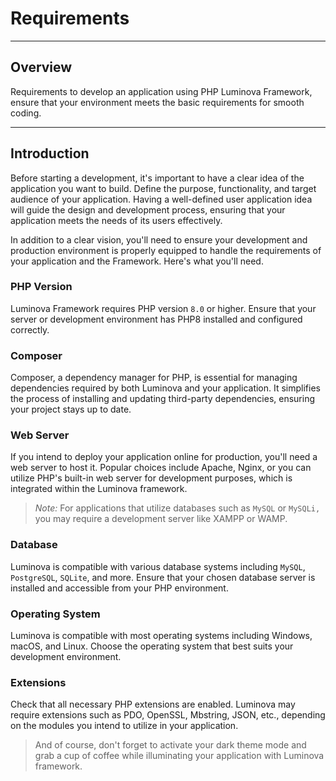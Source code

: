 # Requirements

***

## Overview

Requirements to develop an application using PHP Luminova Framework, ensure that your environment meets the basic requirements for smooth coding.

***

## Introduction

Before starting a development, it's important to have a clear idea of the application you want to build. Define the purpose, functionality, and target audience of your application. Having a well-defined user application idea will guide the design and development process, ensuring that your application meets the needs of its users effectively. 

In addition to a clear vision, you'll need to ensure your development and production environment is properly equipped to handle the requirements of your application and the Framework. Here's what you'll need.

### PHP Version

Luminova Framework requires PHP version `8.0` or higher. Ensure that your server or development environment has PHP8 installed and configured correctly.

### Composer

Composer, a dependency manager for PHP, is essential for managing dependencies required by both Luminova and your application. It simplifies the process of installing and updating third-party dependencies, ensuring your project stays up to date.

### Web Server

If you intend to deploy your application online for production, you'll need a web server to host it. Popular choices include Apache, Nginx, or you can utilize PHP's built-in web server for development purposes, which is integrated within the Luminova framework.

> *Note:* For applications that utilize databases such as `MySQL` or `MySQLi,` you may require a development server like XAMPP or WAMP.

### Database

Luminova is compatible with various database systems including `MySQL`, `PostgreSQL`, `SQLite`, and more. Ensure that your chosen database server is installed and accessible from your PHP environment.

### Operating System

Luminova is compatible with most operating systems including Windows, macOS, and Linux. Choose the operating system that best suits your development environment.

### Extensions

Check that all necessary PHP extensions are enabled. Luminova may require extensions such as PDO, OpenSSL, Mbstring, JSON, etc., depending on the modules you intend to utilize in your application.

> And of course, don't forget to activate your dark theme mode and grab a cup of coffee while illuminating your application with Luminova framework.